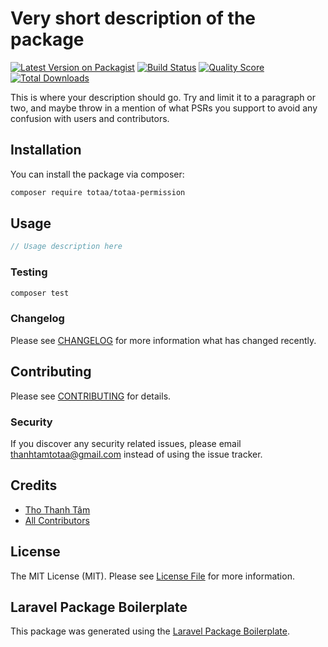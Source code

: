 # Very short description of the package

[![Latest Version on Packagist](https://img.shields.io/packagist/v/totaa/totaa-permission.svg?style=flat-square)](https://packagist.org/packages/totaa/totaa-permission)
[![Build Status](https://img.shields.io/travis/totaa/totaa-permission/master.svg?style=flat-square)](https://travis-ci.org/totaa/totaa-permission)
[![Quality Score](https://img.shields.io/scrutinizer/g/totaa/totaa-permission.svg?style=flat-square)](https://scrutinizer-ci.com/g/totaa/totaa-permission)
[![Total Downloads](https://img.shields.io/packagist/dt/totaa/totaa-permission.svg?style=flat-square)](https://packagist.org/packages/totaa/totaa-permission)

This is where your description should go. Try and limit it to a paragraph or two, and maybe throw in a mention of what PSRs you support to avoid any confusion with users and contributors.

## Installation

You can install the package via composer:

```bash
composer require totaa/totaa-permission
```

## Usage

``` php
// Usage description here
```

### Testing

``` bash
composer test
```

### Changelog

Please see [CHANGELOG](CHANGELOG.md) for more information what has changed recently.

## Contributing

Please see [CONTRIBUTING](CONTRIBUTING.md) for details.

### Security

If you discover any security related issues, please email thanhtamtotaa@gmail.com instead of using the issue tracker.

## Credits

- [Tho Thanh Tâm](https://github.com/totaa)
- [All Contributors](../../contributors)

## License

The MIT License (MIT). Please see [License File](LICENSE.md) for more information.

## Laravel Package Boilerplate

This package was generated using the [Laravel Package Boilerplate](https://laravelpackageboilerplate.com).